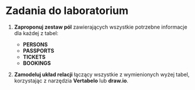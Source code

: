 # Zadania do laboratorium

1. **Zaproponuj zestaw pól** zawierających wszystkie potrzebne informacje dla każdej z tabel:
   - **PERSONS**
   - **PASSPORTS**
   - **TICKETS**
   - **BOOKINGS**

2. **Zamodeluj układ relacji** łączący wszystkie z wymienionych wyżej tabel, korzystając z narzędzia **Vertabelo** lub **draw.io**.
